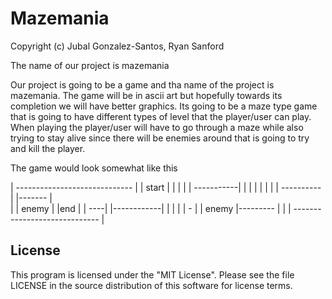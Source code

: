# Mazemania

Copyright (c) Jubal Gonzalez-Santos, Ryan Sanford

The name of our project is mazemania

Our project is going to be a game and tha name of the project is mazemania. The game will be in ascii art but hopefully towards its completion we will have better graphics. Its going to be a maze type game that is going to have different types of level that the player/user can play. When playing the player/user will have to go through a maze while also trying to 
stay alive since there will be enemies around that is going to try and kill the player.



The game would look somewhat like this

| ----------------------------- |
|  start  |                     |
|   |     |    -----------|     |
|   |        |    |             |
|   ----------    |    |------- |   
|         | enemy |        |end |
| ----|  |------------|    |    |
|                     |    -    |
| enemy  |---------   |         |
| ----------------------------- |


## License 
This program is licensed under the "MIT License". Please see the file LICENSE in the source distribution of this software for license terms.
